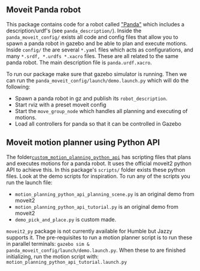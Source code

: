 ## Moveit Panda robot

This package contains code for a robot called ["Panda"](https://github.com/moveit/moveit_resources) which includes a description/urdf's  (see `panda_description/`).
Inside the `panda_moveit_config/` exists all code and config files that allow you to spawn a panda robot in gazebo and be able to plan and execute motions.
Inside `config/` the are several `*.yaml` files which acts as configurations, and many `*.srdf, *.urdfs *.xacro` files. These are all related to the same panda robot. The main description file is `panda.urdf.xacro`.

To run our package make sure that gazebo simulator is running. Then we can run the `panda_moveit_config/launch/demo.launch.py` which will do the following:

- Spawn a panda robot in gz and publish its `robot_description`.
- Start rviz with a preset moveit config
- Start the `move_group_node` which handles all planning and executing of motions.
- Load all controllers for panda so that it can be controlled in Gazebo

## Moveit motion planner using Python API

The folder[`custom_motion_planning_python_api`](https://moveit.picknik.ai/main/doc/examples/motion_planning_python_api/motion_planning_python_api_tutorial.html) has scripting files that plans and executes motions for a panda robot. It uses the official moveit2 python API to achieve this.
In this package's `scripts/` folder exists these python files. Look at the demo scripts for inspiration. To run any of the scripts you run the launch file: 
 - `motion_planning_python_api_planning_scene.py` is an original demo from moveit2
 - `motion_planning_python_api_tutorial.py` is an original demo from moveit2
 - `demo_pick_and_place.py` is custom made. 

`moveit2_py` package is not currently available for Humble but Jazzy supports it. The pre-requisites to run a motion planner script is to run these in parallel terminals: `gazebo sim & panda_moveit_config/launch/demo.launch.py`. When these to are finished initializing, run the motion script with: `motion_planning_python_api_tutorial.launch.py`


